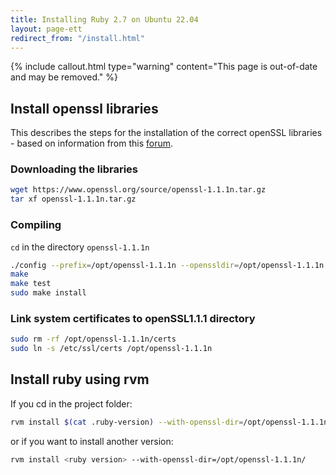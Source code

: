```yaml
---
title: Installing Ruby 2.7 on Ubuntu 22.04
layout: page-ett
redirect_from: "/install.html"
---
```


{% include callout.html type="warning" content="This page is out-of-date and may be removed." %}

## Install openssl libraries

This describes the steps for the installation of the correct openSSL libraries - based on information from this [forum](https://askubuntu.com/questions/1399788/ruby-installation-build-failed-ubuntu-20-04-using-ruby-build-20220324).


### Downloading the libraries

```sh
wget https://www.openssl.org/source/openssl-1.1.1n.tar.gz
tar xf openssl-1.1.1n.tar.gz
```

### Compiling

`cd` in the directory `openssl-1.1.1n`

```sh
./config --prefix=/opt/openssl-1.1.1n --openssldir=/opt/openssl-1.1.1n shared zlib
make
make test
sudo make install
```

### Link system certificates to openSSL1.1.1 directory
```sh
sudo rm -rf /opt/openssl-1.1.1n/certs
sudo ln -s /etc/ssl/certs /opt/openssl-1.1.1n
```

## Install ruby using rvm

If you cd in the project folder:

```sh
rvm install $(cat .ruby-version) --with-openssl-dir=/opt/openssl-1.1.1n/
```

or if you want to install another version:

```sh
rvm install <ruby version> --with-openssl-dir=/opt/openssl-1.1.1n/
```